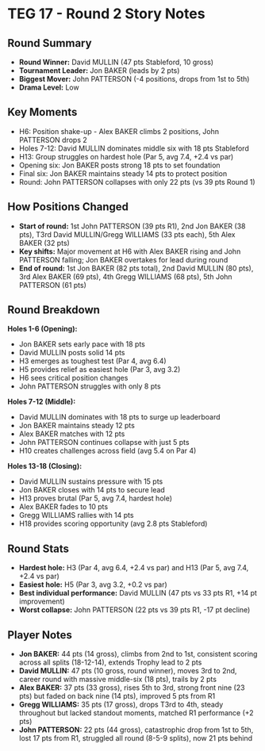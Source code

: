 # TEG 17 - Round 2 Story Notes

## Round Summary
- **Round Winner:** David MULLIN (47 pts Stableford, 10 gross)
- **Tournament Leader:** Jon BAKER (leads by 2 pts)
- **Biggest Mover:** John PATTERSON (-4 positions, drops from 1st to 5th)
- **Drama Level:** Low

## Key Moments
- H6: Position shake-up - Alex BAKER climbs 2 positions, John PATTERSON drops 2
- Holes 7-12: David MULLIN dominates middle six with 18 pts Stableford
- H13: Group struggles on hardest hole (Par 5, avg 7.4, +2.4 vs par)
- Opening six: Jon BAKER posts strong 18 pts to set foundation
- Final six: Jon BAKER maintains steady 14 pts to protect position
- Round: John PATTERSON collapses with only 22 pts (vs 39 pts Round 1)

## How Positions Changed
- **Start of round:** 1st John PATTERSON (39 pts R1), 2nd Jon BAKER (38 pts), T3rd David MULLIN/Gregg WILLIAMS (33 pts each), 5th Alex BAKER (32 pts)
- **Key shifts:** Major movement at H6 with Alex BAKER rising and John PATTERSON falling; Jon BAKER overtakes for lead during round
- **End of round:** 1st Jon BAKER (82 pts total), 2nd David MULLIN (80 pts), 3rd Alex BAKER (69 pts), 4th Gregg WILLIAMS (68 pts), 5th John PATTERSON (61 pts)

## Round Breakdown
**Holes 1-6 (Opening):**
- Jon BAKER sets early pace with 18 pts
- David MULLIN posts solid 14 pts
- H3 emerges as toughest test (Par 4, avg 6.4)
- H5 provides relief as easiest hole (Par 3, avg 3.2)
- H6 sees critical position changes
- John PATTERSON struggles with only 8 pts

**Holes 7-12 (Middle):**
- David MULLIN dominates with 18 pts to surge up leaderboard
- Jon BAKER maintains steady 12 pts
- Alex BAKER matches with 12 pts
- John PATTERSON continues collapse with just 5 pts
- H10 creates challenges across field (avg 5.4 on Par 4)

**Holes 13-18 (Closing):**
- David MULLIN sustains pressure with 15 pts
- Jon BAKER closes with 14 pts to secure lead
- H13 proves brutal (Par 5, avg 7.4, hardest hole)
- Alex BAKER fades to 10 pts
- Gregg WILLIAMS rallies with 14 pts
- H18 provides scoring opportunity (avg 2.8 pts Stableford)

## Round Stats
- **Hardest hole:** H3 (Par 4, avg 6.4, +2.4 vs par) and H13 (Par 5, avg 7.4, +2.4 vs par)
- **Easiest hole:** H5 (Par 3, avg 3.2, +0.2 vs par)
- **Best individual performance:** David MULLIN (47 pts vs 33 pts R1, +14 pt improvement)
- **Worst collapse:** John PATTERSON (22 pts vs 39 pts R1, -17 pt decline)

## Player Notes
- **Jon BAKER:** 44 pts (14 gross), climbs from 2nd to 1st, consistent scoring across all splits (18-12-14), extends Trophy lead to 2 pts
- **David MULLIN:** 47 pts (10 gross, round winner), moves 3rd to 2nd, career round with massive middle-six (18 pts), trails by 2 pts
- **Alex BAKER:** 37 pts (33 gross), rises 5th to 3rd, strong front nine (23 pts) but faded on back nine (14 pts), improved 5 pts from R1
- **Gregg WILLIAMS:** 35 pts (17 gross), drops T3rd to 4th, steady throughout but lacked standout moments, matched R1 performance (+2 pts)
- **John PATTERSON:** 22 pts (44 gross), catastrophic drop from 1st to 5th, lost 17 pts from R1, struggled all round (8-5-9 splits), now 21 pts behind


